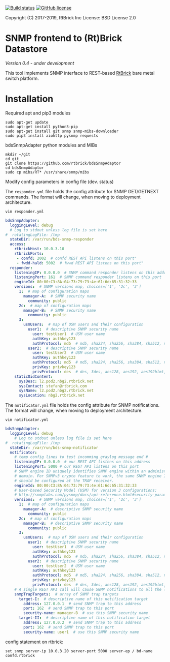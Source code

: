 
[![Build status](https://travis-ci.org/rtbrick/bdsSnmpAdaptor.svg?branch=master)](https://travis-ci.org/rtbrick/bdsSnmpAdaptor)
[![GitHub license](https://img.shields.io/badge/license-BSD-blue.svg)](https://raw.githubusercontent.com/rtbrick/bdsSnmpAdaptor/master/LICENSE.rst)

Copyright (C) 2017-2019, RtBrick Inc
License: BSD License 2.0

# SNMP frontend to (Rt)Brick Datastore

*Version 0.4 - under development*

This tool implements SNMP interface to REST-based
[RtBrick](https://www.rtbrick.com) bare metal switch platform.

# Installation

Required apt and pip3 modules
```shell
sudo apt-get update
sudo apt-get install python3-pip
sudo apt-get install git snmp snmp-mibs-downloader
sudo pip3 install aiohttp pysnmp requests
```

bdsSnmpAdapter python modules and MIBs
```shell
mkdir ~/git
cd git
git clone https://github.com/rtbrick/bdsSnmpAdaptor
cd bdsSnmpAdaptor
sudo cp mibs/RT* /usr/share/snmp/mibs
```

Modify config parameters in config file (dev. status)

The `responder.yml` file holds the config attribute for SNMP
GET/GETNEXT commands. The format will change, when moving to deployment
architecture.

```shell
vim responder.yml
```
```yaml
bdsSnmpAdapter:
  loggingLevel: debug
  # Log to stdout unless log file is set here
#  rotatingLogFile: /tmp
  stateDir: /var/run/bds-snmp-responder
  access:
    rtbrickHost: 10.0.3.10
    rtbrickPorts:
     - confd: 2002  # confd REST API listens on this port"
     - fwdd-hald: 5002  # fwwd REST API listens on this port"
  responder:
    listeningIP: 0.0.0.0  # SNMP command responder listens on this address
    listeningPort: 161  # SNMP command responder listens on this port
    engineId: 80:00:C3:8A:04:73:79:73:4e:61:6d:65:31:32:33
    versions:  # SNMP versions map, choices=['1', '2c', '3']
      1:  # map of configuration maps
        manager-A:  # SNMP security name
          community: public
      2c:  # map of configuration maps
        manager-B:  # SNMP security name
          community: public
      3:
        usmUsers:  # map of USM users and their configuration
          user1:  # descriptive SNMP security name
            user: testUser1  # USM user name
            authKey: authkey123
            authProtocol: md5  # md5, sha224, sha256, sha384, sha512, none
          user2:  # descriptive SNMP security name
            user: testUser2  # USM user name
            authKey: authkey123
            authProtocol: md5  # md5, sha224, sha256, sha384, sha512, none
            privKey: privkey123
            privProtocol: des  # des, 3des, aes128, aes192, aes192blmt, aes256, aes256blmt, none
    staticOidContent:
      sysDesc: l2.pod2.nbg2.rtbrick.net
      sysContact: stefan@rtbrick.com
      sysName: l2.pod2.nbg2.rtbrick.net
      sysLocation: nbg2.rtbrick.net
```

The `notificator.yml` file holds the config attribute for SNMP notifications.
The format will change, when moving to deployment architecture.

```shell
vim notificator.yml
```
```yaml
bdsSnmpAdapter:
  loggingLevel: debug
    # Log to stdout unless log file is set here
#  rotatingLogFile: /tmp
  stateDir: /var/run/bds-snmp-notificator
  notificator:
    # temp config lines to test incomming graylog message end #
    listeningIP: 0.0.0.0  # our REST API listens on this address
    listeningPort: 5000 # our REST API listens on this port
    # SNMP engine ID uniquely identifies SNMP engine within an administrative
    # domain. For SNMPv3 crypto feature to work, the same SNMP engine ID value
    # should be configured at the TRAP receiver.
    engineId: 80:00:C3:8A:04:73:79:73:4e:61:6d:65:31:32:33
    # User-based Security Model (USM) for version 3 configurations:
    # http://snmplabs.com/pysnmp/docs/api-reference.html#security-parameters
    versions:  # SNMP versions map, choices=['1', '2c', '3']
      1:  # map of configuration maps
        manager-A:  # descriptive SNMP security name
          community: public
      2c:  # map of configuration maps
        manager-B:  # descriptive SNMP security name
          community: public
      3:
        usmUsers:  # map of USM users and their configuration
          user1:  # descriptive SNMP security name
            user: testUser1  # USM user name
            authKey: authkey123
            authProtocol: md5  # md5, sha224, sha256, sha384, sha512, none
          user2:  # descriptive SNMP security name
            user: testUser2  # USM user name
            authKey: authkey123
            authProtocol: md5  # md5, sha224, sha256, sha384, sha512, none
            privKey: privkey123
            privProtocol: des  # des, 3des, aes128, aes192, aes192blmt, aes256, aes256blmt, none
    # A single REST API call will cause SNMP notifications to all the listed targets
    snmpTrapTargets:  # array of SNMP trap targets
      target-I:  # descriptive name of this notification target
        address: 127.0.0.1  # send SNMP trap to this address
        port: 162  # send SNMP trap to this port
        security-name: manager-B  # use this SNMP security name
      target-II:  # descriptive name of this notification target
        address: 127.0.0.2  # send SNMP trap to this address
        port: 162  # send SNMP trap to this port
        security-name: user1  # use this SNMP security name
```
config statement on rtbrick:
```shell
set snmp server-ip 10.0.3.20 server-port 5000 server-ep / bd-name confd.rtbrick
```

